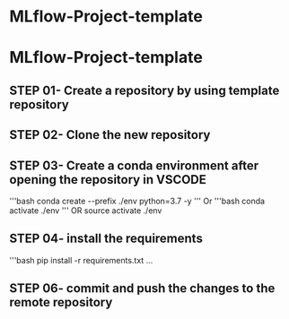# MLflow-Project-template
# MLflow-Project-template
## STEP 01- Create a repository by using template repository
## STEP 02- Clone the new repository
## STEP 03- Create a conda environment after opening the repository in VSCODE
'''bash
conda create --prefix ./env python=3.7 -y
'''
Or
'''bash
conda activate ./env
'''
OR
source activate ./env
## STEP 04- install the requirements
'''bash
pip install -r requirements.txt
...

## STEP 06- commit and push the changes to the remote repository